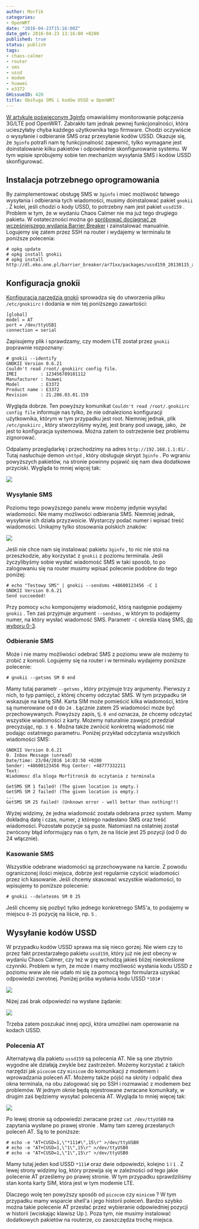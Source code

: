 ```yaml
---
author: Morfik
categories:
- OpenWRT
date: "2016-04-23T15:16:00Z"
date_gmt: 2016-04-23 13:16:00 +0200
published: true
status: publish
tags:
- chaos-calmer
- router
- sms
- ussd
- modem
- huawei
- e3372
GHissueID: 420
title: Obsługa SMS i kodów USSD w OpenWRT
---
```


[W artykule poświęconym 3ginfo](/post/monitor-polaczenia-3glte-w-openwrt-3ginfo/)
omawialiśmy monitorowanie połączenia 3G/LTE pod OpenWRT. Zabrakło tam jednak pewnej funkcjonalności,
która ucieszyłaby chyba każdego użytkownika tego firmware. Chodzi oczywiście o wysyłanie i
odbieranie SMS oraz przesyłanie kodów USSD. Okazuje się, że `3ginfo` potrafi nam tę funkcjonalność
zapewnić, tylko wymagane jest doinstalowanie kilku pakietów i odpowiednie skonfigurowanie systemu. W
tym wpisie spróbujemy sobie ten mechanizm wysyłania SMS i kodów USSD skonfigurować.

<!--more-->
## Instalacja potrzebnego oprogramowania

By zaimplementować obsługę SMS w `3ginfo` i mieć możliwość łatwego wysyłania i odbierania tych
wiadomości, musimy doinstalować pakiet `gnokii` . Z kolei, jeśli chodzi o kody USSD, to potrzebny
nam jest pakiet `ussd159` . Problem w tym, że w wydaniu Chaos Calmer nie ma już tego drugiego
pakietu. W ostateczności można go [spróbować dociągnąć ze wcześniejszego wydania Barrier
Breaker](http://eko.one.pl/forum/viewtopic.php?id=13189) i zainstalować manualnie. Logujemy się
zatem przez SSH na router i wydajemy w terminalu te poniższe polecenia:

    # opkg update
    # opkg install gnokii
    # opkg install http://dl.eko.one.pl/barrier_breaker/ar71xx/packages/ussd159_20130115_ar71xx.ipk

## Konfiguracja gnokii

[Konfiguracja narzędzia gnokii](http://wiki.gnokii.org/index.php/Main_Page) sprowadza się do
utworzenia pliku `/etc/gnokiirc` i dodania w nim tej poniższego zawartości:

    [global]
    model = AT
    port = /dev/ttyUSB1
    connection = serial

Zapisujemy plik i sprawdzamy, czy modem LTE został przez `gnokii` poprawnie rozpoznany:

    # gnokii --identify
    GNOKII Version 0.6.21
    Couldn't read /root/.gnokiirc config file.
    IMEI         : 123456789101112
    Manufacturer : huawei
    Model        : E3372
    Product name : E3372
    Revision     : 21.286.03.01.159

Wygląda dobrze. Ten powyższy komunikat `Couldn't read /root/.gnokiirc config file` informuje nas
tylko, że nie odnaleziono konfiguracji użytkownika, którym w tym przypadku jest root. Niemniej
jednak, plik `/etc/gnokiirc` , który stworzyliśmy wyżej, jest brany pod uwagę, jako,  że jest to
konfiguracja systemowa. Można zatem to ostrzeżenie bez problemu zignorować.

Odpalamy przeglądarkę i przechodzimy na adres `http://192.168.1.1:81/` . Tutaj nasłuchuje demon
`uhttpd` , który obsługuje skrypt `3ginfo` . Po wgraniu powyższych pakietów, na stronie powinny
pojawić się nam dwa dodatkowe przyciski. Wygląda to mniej więcej tak:

![](/img/2016/04/1.3ginfo-sms-ussd.png#big)

### Wysyłanie SMS

Poziomu tego powyższego panelu www możemy jedynie wysyłać wiadomości. Nie mamy możliwości odbierania
SMS. Niemniej jednak, wysyłanie ich działa przyzwoicie. Wystarczy podać numer i wpisać treść
wiadomości. Unikajmy tylko stosowania polskich znaków:

![](/img/2016/04/2.3ginfo-gnokii-wysylanie-sms.png#medium)

Jeśli nie chce nam się instalować pakietu `3ginfo` , to nic nie stoi na przeszkodzie, aby korzystać
z `gnokii` z poziomu terminala. Jeśli życzylibyśmy sobie wysłać wiadomość SMS w taki sposób, to po
zalogowaniu się na router musimy wpisać polecenie podobne do tego poniżej:

    # echo "Testowy SMS" | gnokii --sendsms +48600123456 -C 1
    GNOKII Version 0.6.21
    Send succeeded!

Przy pomocy `echo` komponujemy wiadomość, którą następnie podajemy `gnokii` . Ten zaś przyjmuje
argument `--sendsms` , w którym to podajemy numer, na który wysłać wiadomość SMS. Parametr `-C`
określa klasę SMS, [do
wyboru 0-3](http://devlib.symbian.slions.net/s3/GUID-CBFDD753-BAE3-5C40-B947-EB8CDA11CD23.html).

### Odbieranie SMS

Może i nie mamy możliwości odebrać SMS z poziomu www ale możemy to zrobić z konsoli. Logujemy się na
router i w terminalu wydajemy poniższe polecenie:

    # gnokii --getsms SM 0 end

Mamy tutaj parametr `--getsms` , który przyjmuje trzy argumenty. Pierwszy z nich, to typ pamięci, z
której chcemy odczytać SMS. W tym przypadku `SM` wskazuje na kartę SIM. Karta SIM może pomieścić
kilka wiadomości, które są numerowane od `0` do `24` . Łącznie zatem 25 wiadomości może być
przechowywanych. Powyższy zapis, tj. `0 end` oznacza, że chcemy odczytać wszystkie wiadomości z
karty. Możemy naturalnie zawęzić przedział precyzując, np. `3 6` . Można także zwrócić konkretną
wiadomość nie podając ostatniego parametru. Poniżej przykład odczytania wszystkich wiadomości SMS:

    GNOKII Version 0.6.21
    0. Inbox Message (unread)
    Date/time: 23/04/2016 14:03:50 +0200
    Sender: +48600123456 Msg Center: +48777332211
    Text:
    Wiadomosc dla bloga Morfitronik do oczytania z terminala

    GetSMS SM 1 failed! (The given location is empty.)
    GetSMS SM 2 failed! (The given location is empty.)
    ...
    GetSMS SM 25 failed! (Unknown error - well better than nothing!!)

Wyżej widzimy, że jedna wiadomość została odebrana przez system. Mamy dokładną datę i czas, numer, z
którego nadesłano SMS oraz treść wiadomości. Pozostałe pozycje są puste. Natomiast na ostatniej
został zwrócony błąd informujący nas o tym, że na liście jest 25 pozycji (od 0 do 24 włącznie).

### Kasowanie SMS

Wszystkie odebrane wiadomości są przechowywane na karcie. Z powodu ograniczonej ilości miejsca,
dobrze jest regularnie czyścić wiadomości przez ich kasowanie. Jeśli chcemy skasować wszystkie
wiadomości, to wpisujemy to poniższe polecenie:

    # gnokii --deletesms SM 0 25

Jeśli chcemy się pozbyć tylko jednego konkretnego SMS'a, to podajemy w miejscu `0-25` pozycję na
liście, np. `5` .

## Wysyłanie kodów USSD

W przypadku kodów USSD sprawa ma się nieco gorzej. Nie wiem czy to przez fakt przestarzałego pakietu
`ussd159`, który już nie jest obecny w wydaniu Chaos Calmer, czy też w grę wchodzą jakieś bliżej
nieokreślone czynniki. Problem w tym, że może i mamy możliwość wysłania kodu USSD z poziomu www ale
nie udało mi się za pomocą tego formularza uzyskać odpowiedzi zwrotnej. Poniżej próba wysłania kodu
USSD `*101#` :

![](/img/2016/04/3.3ginfo-wysylanie-ussd.png#medium)

Niżej zaś brak odpowiedzi na wysłane żądanie:

![](/img/2016/04/4.3ginfo-odpowiedz-ussd.png#medium)

Trzeba zatem poszukać innej opcji, która umożliwi nam operowanie na kodach USSD.

### Polecenia AT

Alternatywą dla pakietu `ussd159` są polecenia AT. Nie są one zbytnio wygodne ale działają zwykle
bez zastrzeżeń. Możemy korzystać z takich narzędzi jak `picocom` czy `minicom` do komunikacji z
modemem i wprowadzania poleceń AT. Możemy także pójść na skróty i odpalić dwa okna terminala, na obu
zalogować się po SSH i rozmawiać z modemem bez problemów. W jednym oknie będą rejestrowane zwracane
komunikaty, w drugim zaś będziemy wysyłać polecenia AT. Wygląda to mniej więcej tak:

![](/img/2016/04/5.openwrt-ussd-terminal.png#huge)

Po lewej stronie są odpowiedzi zwracane przez `cat /dev/ttyUSB0` na zapytania wysłane po prawej
stronie . Mamy tam szereg przesłanych poleceń AT. Są to te poniższe:

    # echo -e "AT+CUSD=1,\"*111#\",15\r" >/dev/ttyUSB0
    # echo -e "AT+CUSD=1,\"1\",15\r" >/dev/ttyUSB0
    # echo -e "AT+CUSD=1,\"1\",15\r" >/dev/ttyUSB0

Mamy tutaj jeden kod USSD `*111#` oraz dwie odpowiedzi, kolejno `1` i `1` . Z lewej strony widzimy
log, który przewija się w zależności od tego jakie polecenie AT prześlemy po prawej stronie. W tym
przypadku sprawdziliśmy stan konta karty SIM, która jest w tym modemie LTE.

Dlaczego wolę ten powyższy sposób od `picocom` czy `minicom` ? W tym przypadku mamy wsparcie shell'a
i jego historii poleceń. Bardzo szybko można takie polecenie AT przesłać przez wybieranie
odpowiedniej pozycji w historii (wciskając klawisz Up ). Poza tym, nie musimy instalować dodatkowych
pakietów na routerze, co zaoszczędza trochę miejsca.
